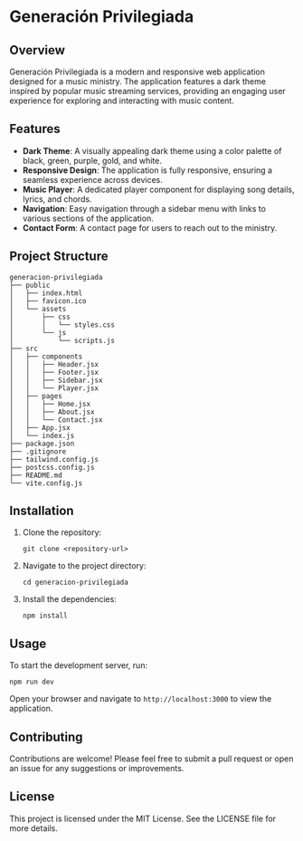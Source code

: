 # Generación Privilegiada

## Overview
Generación Privilegiada is a modern and responsive web application designed for a music ministry. The application features a dark theme inspired by popular music streaming services, providing an engaging user experience for exploring and interacting with music content.

## Features
- **Dark Theme**: A visually appealing dark theme using a color palette of black, green, purple, gold, and white.
- **Responsive Design**: The application is fully responsive, ensuring a seamless experience across devices.
- **Music Player**: A dedicated player component for displaying song details, lyrics, and chords.
- **Navigation**: Easy navigation through a sidebar menu with links to various sections of the application.
- **Contact Form**: A contact page for users to reach out to the ministry.

## Project Structure
```
generacion-privilegiada
├── public
│   ├── index.html
│   ├── favicon.ico
│   └── assets
│       ├── css
│       │   └── styles.css
│       └── js
│           └── scripts.js
├── src
│   ├── components
│   │   ├── Header.jsx
│   │   ├── Footer.jsx
│   │   ├── Sidebar.jsx
│   │   └── Player.jsx
│   ├── pages
│   │   ├── Home.jsx
│   │   ├── About.jsx
│   │   └── Contact.jsx
│   ├── App.jsx
│   └── index.js
├── package.json
├── .gitignore
├── tailwind.config.js
├── postcss.config.js
├── README.md
└── vite.config.js
```

## Installation
1. Clone the repository:
   ```
   git clone <repository-url>
   ```
2. Navigate to the project directory:
   ```
   cd generacion-privilegiada
   ```
3. Install the dependencies:
   ```
   npm install
   ```

## Usage
To start the development server, run:
```
npm run dev
```
Open your browser and navigate to `http://localhost:3000` to view the application.

## Contributing
Contributions are welcome! Please feel free to submit a pull request or open an issue for any suggestions or improvements.

## License
This project is licensed under the MIT License. See the LICENSE file for more details.